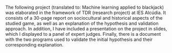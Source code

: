 The following project (translated to: Machine learning applied to blackjack) was elaborated in the framework of TDR (research project) at IES Alcúdia. It consists of a 30-page report on sociocultural and historical aspects of the studied game, as well as an explanation of the hypothesis and validation approach. In addition, I have included a presentation on the project in slides, which I displayed to a panel of expert judges. Finally, there is a document with the two programs used to validate the initial hypothesis and their corresponding explanation.
